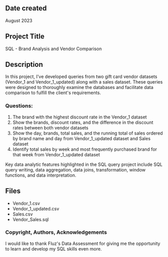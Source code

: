 ## Date created

August 2023

## Project Title

SQL - Brand Analysis and Vendor Comparison

## Description

In this project, I've developed queries from two gift card vendor datasets (Vendor_1 and Vendor_1_updated) along with a sales dataset. These queries were designed to thoroughly examine the databases and facilitate data comparison to fulfill the client's requirements.

### Questions:
1. The brand with the highest discount rate in the Vendor_1 dataset
2. Show the brands, discount rates, and the difference in the discount rates between both vendor datasets
3. Show the day, brands, total sales, and the running total of sales ordered by brand name and day from Vendor_1_updated dataset and Sales dataset
4. Identify total sales by week and most frequently purchased brand for that week from Vendor_1_updated dataset
   

Key data analytic features highlighted in the SQL query project include SQL query writing, data aggregation, data joins, transformation, window functions, and data interpretation.

## Files 

- Vendor_1.csv
- Vendor_1_updated.csv
- Sales.csv
- Vendor_Sales.sql


### Copyright, Authors, Acknowledgements

I would like to thank Fluz's Data Assessment for giving me the opportunity to learn and develop my SQL skills even more.




